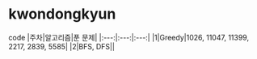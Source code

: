 # kwondongkyun
code
|주차|알고리즘|푼 문제|
|:---:|:---:|:---:|
|1|Greedy|1026, 11047, 11399, 2217, 2839, 5585|
|2|BFS, DFS||

